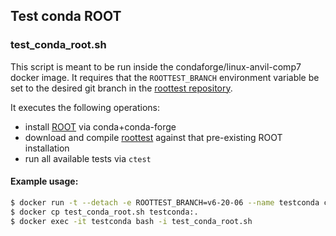 ## Test conda ROOT

### test\_conda\_root.sh

This script is meant to be run inside the condaforge/linux-anvil-comp7 docker image.
It requires that the `ROOTTEST_BRANCH` environment variable be set to the desired git branch in the [roottest repository](http://github.com/root-project/roottest).

It executes the following operations:
- install [ROOT](github.com/root-project/root) via conda+conda-forge
- download and compile [roottest](http://github.com/root-project/roottest) against that pre-existing ROOT installation
- run all available tests via `ctest`

#### Example usage:

```bash
$ docker run -t --detach -e ROOTTEST_BRANCH=v6-20-06 --name testconda condaforge/linux-anvil-comp7
$ docker cp test_conda_root.sh testconda:.
$ docker exec -it testconda bash -i test_conda_root.sh
```

